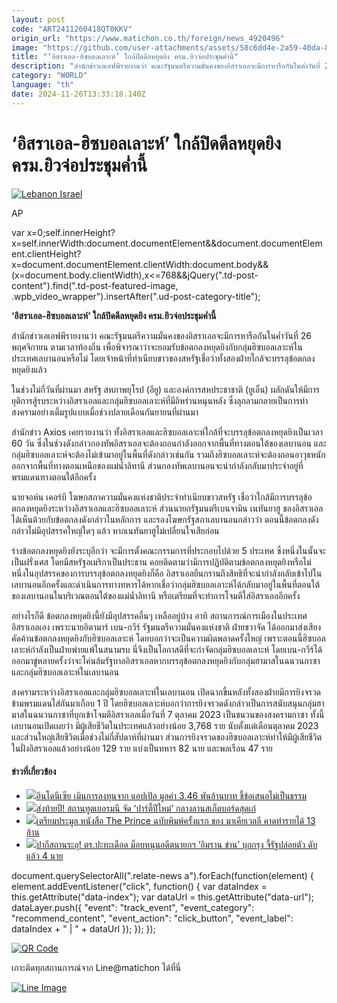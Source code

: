 ```yaml
---
layout: post
code: "ART2411260418QT0KKV"
origin_url: "https://www.matichon.co.th/foreign/news_4920496"
image: "https://github.com/user-attachments/assets/58c6dd4e-2a59-40da-851a-311f4aa9b455"
title: "‘อิสราเอล-ฮิซบอลเลาะห์’ ใกล้ปิดดีลหยุดยิง ครม.ยิวจ่อประชุมค่ำนี้"
description: "สำนักข่าวเอเอฟพีรายงานว่า คณะรัฐมนตรีความมั่นคงของอิสราเอลจะมีการหารือกันในค่ำวันที่ 26 พฤศจิกายน ตามเวลาท้องถิ่น เพื่อพิจารณาว่าจะยอมรับข้อตกลงหยุดยิงกับกลุ่มฮิซบอลเลาะห์ในประเทศเลบานอนหรือไม่ โดยเจ้าหน้าที่ทำเนียบขาวของสหรัฐเชื่อว่าทั้งสองฝ่ายใกล้จะบรรลุข้อตกลงหยุดยิงแล้ว"
category: "WORLD"
language: "th"
date: 2024-11-26T13:33:18.140Z
---
```


# ‘อิสราเอล-ฮิซบอลเลาะห์’ ใกล้ปิดดีลหยุดยิง ครม.ยิวจ่อประชุมค่ำนี้

[![](https://www.matichon.co.th/wp-content/uploads/2024/11/AP24330477239006-728.jpg "Lebanon Israel")](https://www.matichon.co.th/wp-content/uploads/2024/11/AP24330477239006-728.jpg)

AP

var x=0;self.innerHeight?x=self.innerWidth:document.documentElement&&document.documentElement.clientHeight?x=document.documentElement.clientWidth:document.body&&(x=document.body.clientWidth),x<=768&&jQuery(".td-post-content").find(".td-post-featured-image, .wpb\_video\_wrapper").insertAfter(".ud-post-category-title");

**‘อิสราเอล-ฮิซบอลเลาะห์’ ใกล้ปิดดีลหยุดยิง ครม.ยิวจ่อประชุมค่ำนี้**

สำนักข่าวเอเอฟพีรายงานว่า คณะรัฐมนตรีความมั่นคงของอิสราเอลจะมีการหารือกันในค่ำวันที่ 26 พฤศจิกายน ตามเวลาท้องถิ่น เพื่อพิจารณาว่าจะยอมรับข้อตกลงหยุดยิงกับกลุ่มฮิซบอลเลาะห์ในประเทศเลบานอนหรือไม่ โดยเจ้าหน้าที่ทำเนียบขาวของสหรัฐเชื่อว่าทั้งสองฝ่ายใกล้จะบรรลุข้อตกลงหยุดยิงแล้ว

ในช่วงไม่กี่วันที่ผ่านมา สหรัฐ สหภาพยุโรป (อียู) และองค์การสหประชาชาติ (ยูเอ็น) ผลักดันให้มีการยุติการสู้รบระหว่างอิสราเอลและกลุ่มฮิซบอลเลาะห์ที่มีอิหร่านหนุนหลัง ซึ่งลุกลามกลายเป็นการทำสงครามอย่างเต็มรูปแบบเมื่อช่วงปลายเดือนกันยายนที่ผ่านมา

สำนักข่าว Axios เคยรายงานว่า ทั้งอิสราเอลและฮิซบอลเลาะห์ใกล้ที่จะบรรลุข้อตกลงหยุดยิงเป็นเวลา 60 วัน ซึ่งในช่วงดังกล่าวกองทัพอิสราเอลจะต้องถอนกำลังออกจากพื้นที่ทางตอนใต้ของเลบานอน และกลุ่มฮิซบอลเลาะห์จะต้องไม่เข้ามาอยู่ในพื้นที่ดังกล่าวเช่นกัน รวมถึงฮิซบอลเลาะห์จะต้องถอนอาวุธหนักออกจากพื้นที่ทางตอนเหนือของแม่น้ำลิทานี ส่วนกองทัพเลบานอนจะนำกำลังกลับมาประจำอยู่ที่พรมแดนทางตอนใต้อีกครั้ง

นายจอห์น เคอร์บี โฆษกสภาความมั่นคงแห่งชาติประจำทำเนียบขาวสหรัฐ เชื่อว่าใกล้มีการบรรลุข้อตกลงหยุดยิงระหว่างอิสราเอลและฮิซบอลเลาะห์ ส่วนนายกรัฐมนตรีเบนจามิน เนทันยาฮู ของอิสราเอล ได้เห็นด้วยกับข้อตกลงดังกล่าวในหลักการ และรองโฆษกรัฐสภาเลบานอนกล่าวว่า ตอนนี้ข้อตกลงดังกล่าวไม่มีอุปสรรคใหญ่ใดๆ แล้ว หากเนทันยาฮูไม่เปลี่ยนใจเสียก่อน

ร่างข้อตกลงหยุดยิงยังระบุอีกว่า จะมีการตั้งคณะกรรมการที่ประกอบไปด้วย 5 ประเทศ ซึ่งหนึ่งในนั้นจะเป็นฝรั่งเศส โดยมีสหรัฐอเมริกาเป็นประธาน คอยติดตามว่ามีการปฏิบัติตามข้อตกลงหยุดยิงหรือไม่ หนึ่งในอุปสรรคของการบรรลุข้อตกลงหยุดยิงก็คือ อิสราเอลยืนกรานถึงสิทธิที่จะนำกำลังกลับเข้าไปในเลบานอนอีกครั้งและดำเนินการทางทหารได้หากเชื่อว่ากลุ่มฮิซบอลเลาะห์ได้กลับมาอยู่ในพื้นที่ตอนใต้ของเลบานอนในบริเวณตอนใต้ของแม่น้ำลิทานี หรือเตรียมที่จะทำการโจมตีใส่อิสราเอลอีกครั้ง

อย่างไรก็ดี ข้อตกลงหยุดยิงนี้ยังมีอุปสรรคอื่นๆ เหลืออยู่บ้าง อาทิ สถานการณ์การเมืองในประเทศอิสราเอลเอง เพราะนายอิตามาร์ เบน-กวีร์ รัฐมนตรีความมั่นคงแห่งชาติ ฝ่ายขวาจัด ได้ออกมาส่งเสียงคัดค้านข้อตกลงหยุดยิงกับฮิซบอลเลาะห์ โดยบอกว่าจะเป็นความผิดพลาดครั้งใหญ่ เพราะตอนนี้ฮิซบอลเลาะห์กำลังเป็นฝ่ายพ่ายแพ้ในสนามรบ นี่จึงเป็นโอกาสดีที่จะกำจัดกลุ่มฮิซบอลเลาะห์ โดยเบน-กวีร์ได้ออกมาขู่หลายครั้งว่าจะโค่นล้มรัฐบาลอิสราเอลหากบรรลุข้อตกลงหยุดยิงกับกลุ่มฮามาสในฉนวนกาซาและกลุ่มฮิซบอลเลาะห์ในเลบานอน

สงครามระหว่างอิสราเอลและกลุ่มฮิซบอลเลาะห์ในเลบานอน เปิดฉากขึ้นหลังทั้งสองฝ่ายมีการยิงจรวดข้ามพรมแดนใส่กันมาเกือบ 1 ปี โดยฮิซบอลเลาะห์บอกว่าการยิงจรวดดังกล่าวเป็นการสนับสนุนกลุ่มฮามาสในฉนวนกาซาที่บุกเข้าโจมตีอิสราเอลเมื่อวันที่ 7 ตุลาคม 2023 เป็นชนวนของสงครามกาซา ทั้งนี้ เลบานอนเปิดเผยว่า มีผู้เสียชีวิตในประเทศแล้วอย่างน้อย 3,768 ราย นับตั้งแต่เดือนตุลาคม 2023 และส่วนใหญ่เสียชีวิตเมื่อช่วงไม่กี่สัปดาห์ที่ผ่านมา ส่วนการยิงจรวดของฮิซบอลเลาะห์ทำให้มีผู้เสียชีวิตในฝั่งอิสราเอลแล้วอย่างน้อย 129 ราย แบ่งเป็นทหาร 82 นาย และพลเรือน 47 ราย

#### ข่าวที่เกี่ยวข้อง

*   [![](https://www.matichon.co.th/wp-content/uploads/2024/11/d33.jpg)อินโดนีเซีย เมินการลงทุนจาก แอปเปิล มูลค่า 3.46 พันล้านบาท ชี้ข้อเสนอไม่เป็นธรรม](https://www.matichon.co.th/social/news_4921770)
*   [![](https://www.matichon.co.th/wp-content/uploads/2024/11/S__679092234_0.jpg)ส่งท้ายปี! สถานทูตเยอรมนี จัด ‘ปาร์ตี้ปีใหม่’ กลางลานสเก็ตบอร์ดสุดเก๋](https://www.matichon.co.th/foreign/news_4921722)
*   [![](https://www.matichon.co.th/wp-content/uploads/2024/11/27524520.jpg)เตรียมประมูล หนังสือ The Prince ฉบับพิมพ์ครั้งแรก ของ มาเคียเวลลี คาดทำรายได้ 13 ล้าน](https://www.matichon.co.th/foreign/news_4921686)
*   [![](https://www.matichon.co.th/wp-content/uploads/2024/11/AFP__20241126__36NA88T__v1__HighRes__PakistanPoliticsProtestKhan.jpg)ปากีสถานระอุ! ตร.ปะทะเดือด ม็อบหนุนอดีตนายกฯ ‘อิมราน ข่าน’ บุกกรุง จี้รัฐปล่อยตัว ดับแล้ว 4 นาย](https://www.matichon.co.th/foreign/news_4921655)

document.querySelectorAll(".relate-news a").forEach(function(element) { element.addEventListener("click", function() { var dataIndex = this.getAttribute("data-index"); var dataUrl = this.getAttribute("data-url"); dataLayer.push({ "event": "track\_event", "event\_category": "recommend\_content", "event\_action": "click\_button", "event\_label": dataIndex + " | " + dataUrl }); }); });

[![QR Code](https://www.matichon.co.th/wp-content/uploads/2023/07/wob1371z.jpg)](https://lin.ee/ht0nDxX)

เกาะติดทุกสถานการณ์จาก Line@matichon ได้ที่นี่

[![Line Image](https://www.matichon.co.th/wp-content/uploads/2023/07/th.png)](https://lin.ee/ht0nDxX)